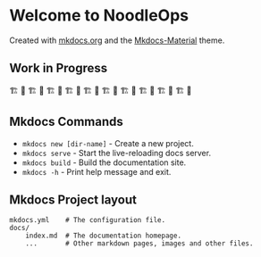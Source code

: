 # Welcome to NoodleOps

Created with [mkdocs.org](https://www.mkdocs.org) and the [Mkdocs-Material](https://squidfunk.github.io/mkdocs-material/) theme.

## Work in Progress

🏗️ 👷 🏗️ 👷 🏗️ 👷 🏗️ 👷 🏗️ 👷 🏗️ 👷 🏗️ 👷 🏗️ 👷 🏗️ 👷 🏗️ 👷 

## Mkdocs Commands

* `mkdocs new [dir-name]` - Create a new project.
* `mkdocs serve` - Start the live-reloading docs server.
* `mkdocs build` - Build the documentation site.
* `mkdocs -h` - Print help message and exit.

## Mkdocs Project layout

    mkdocs.yml    # The configuration file.
    docs/
        index.md  # The documentation homepage.
        ...       # Other markdown pages, images and other files.
